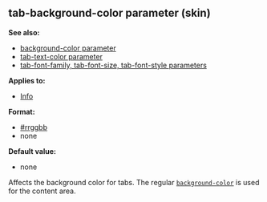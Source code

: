 ## tab-background-color parameter (skin)
**See also:**
*   [background-color parameter](/%7Bskin%7D/param/background-color)
*   [tab-text-color parameter](/%7Bskin%7D/param/tab-text-color)
*   [tab-font-family, tab-font-size, tab-font-style
    parameters](/%7Bskin%7D/param/tab-font)
<!-- -->
**Applies to:**
*   [Info](/%7Bskin%7D/control/info)
<!-- -->
**Format:**
*   [#rrggbb](/%7B%7Bappendix%7D%7D/html-colors)
*   none
<!-- -->
**Default value:**
*   none


Affects the background color for tabs. The regular
[`background-color`](/%7Bskin%7D/param/background-color) is used
for the content area.